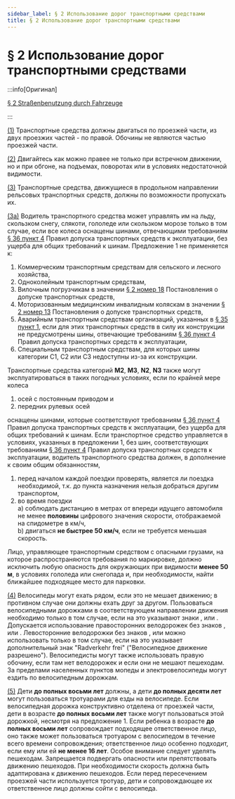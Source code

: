 ```yaml
---
sidebar_label: § 2 Использование дорог транспортными средствами
title: § 2 Использование дорог транспортными средствами
---
```


<VerifiedTranslationIcon />

# § 2 Использование дорог транспортными средствами

:::info[Оригинал]

[§ 2 Straßenbenutzung durch Fahrzeuge](https://www.gesetze-im-internet.de/stvo_2013/__2.html)

:::

<span id="1">[(1)](#1)</span> Транспортные средства должны двигаться по проезжей части, из двух проезжих частей - по правой. Обочины не являются частью проезжей части.

<span id="2">[(2)](#2)</span> Двигайтесь как можно правее не только при встречном движении, но и при обгоне, на подъемах, поворотах или в условиях недостаточной видимости.

<span id="3">[(3)](#3)</span> Транспортные средства, движущиеся в продольном направлении рельсовых транспортных средств, должны по возможности пропускать их.

<span id="3a">[(3a)](#3a)</span> Водитель транспортного средства может управлять им на льду, скользком снегу, слякоти, гололеде или скользком морозе только в том случае, если все колеса оснащены шинами, отвечающими требованиям [§ 36 пункт 4](https://www.gesetze-im-internet.de/stvzo_2012/__36.html) Правил допуска транспортных средств к эксплуатации, без ущерба для общих требований к шинам. Предложение 1 не применяется к:
1. Коммерческим транспортным средствам для сельского и лесного хозяйства,
2. Одноколейным транспортным средствам,
3. Вилочным погрузчикам в значении [§ 2 номер 18](https://www.gesetze-im-internet.de/fzv_2023/__2.html) Постановления о допуске транспортных средств,
4. Моторизованным медицинским инвалидным коляскам в значении [§ 2 номер 13](https://www.gesetze-im-internet.de/fzv_2023/__2.html) Постановления о допуске транспортных средств,
5. Аварийным транспортным средствам организаций, указанных в [§ 35 пункт 1](/docs/general-traffic-rules/special-rights#1), если для этих транспортных средств в силу их конструкции не предусмотрены шины, отвечающие требованиям [§ 36 пункт 4](https://www.gesetze-im-internet.de/stvzo_2012/__36.html) Правил допуска транспортных средств к эксплуатации,
6. Специальным транспортным средствам, для которых шины категории C1, C2 или C3 недоступны из-за их конструкции.

Транспортные средства категорий **M2**, **M3**, **N2**, **N3** также могут эксплуатироваться в таких погодных условиях, если по крайней мере колеса
1. осей с постоянным приводом и
2. передних рулевых осей

оснащены шинами, которые соответствуют требованиям [§ 36 пункт 4](https://www.gesetze-im-internet.de/stvzo_2012/__36.html) Правил допуска транспортных средств к эксплуатации, без ущерба для общих требований к шинам. Если транспортное средство управляется в условиях, указанных в предложении 1, без шин, соответствующих требованиям [§ 36 пункт 4](https://www.gesetze-im-internet.de/stvzo_2012/__36.html) Правил допуска транспортных средств к эксплуатации, водитель транспортного средства должен, в дополнение к своим общим обязанностям,
1. перед началом каждой поездки проверять, является ли поездка необходимой, т.к. до пункта назначения нельзя добраться другим транспортом,
2. во время поездки  
    a) соблюдать дистанцию в метрах от впереди идущего автомобиля не менее **половины** цифрового значения скорости, отображаемой на спидометре в км/ч,  
    b) двигаться **не быстрее 50 км/ч**, если не требуется меньшая скорость.

Лицо, управляющее транспортным средством с опасными грузами, на которое распространяются требования по маркировке, должно исключить любую опасность для окружающих при видимости **менее 50 м**, в условиях гололеда или снегопада и, при необходимости, найти ближайшее подходящее место для парковки.

<span id="4">[(4)](#4)</span> Велосипеды могут ехать рядом, если это не мешает движению; в противном случае они должны ехать друг за другом. Пользоваться велосипедными дорожками в соответствующем направлении движения необходимо только в том случае, если на это указывают знаки <TrafficSign sign="237" />, <TrafficSign sign="240" /> или <TrafficSign sign="241" />. Допускается использование правосторонних велодорожек без знаков <TrafficSign sign="237" />, <TrafficSign sign="240" /> или <TrafficSign sign="241" />. Левосторонние велодорожки без знаков <TrafficSign sign="237" />, <TrafficSign sign="240" /> или <TrafficSign sign="241" /> можно использовать только в том случае, если на это указывает дополнительный знак "Radverkehr frei" ("Велосипедное движение разрешено"). Велосипедисты могут также использовать правую обочину, если там нет велодорожек и если они не мешают пешеходам. За пределами населенных пунктов мопеды и электровелосипеды могут ездить по велосипедным дорожкам.

<span id="5">[(5)](#5)</span> Дети **до полных восьми лет** должны, а дети **до полных десяти лет** могут пользоваться тротуарами для езды на велосипеде. Если велосипедная дорожка конструктивно отделена от проезжей части, дети в возрасте **до полных восьми лет** также могут пользоваться этой дорожкой, несмотря на предложение 1. Если ребенка в возрасте **до полных восьми лет** сопровождает подходящее ответственное лицо, оно также может пользоваться тротуаром с велосипедом в течение всего времени сопровождения; ответственное лицо особенно подходит, если ему или ей **не менее 16 лет**. Особое внимание следует уделять пешеходам. Запрещается подвергать опасности или препятствовать движению пешеходов. При необходимости скорость должна быть адаптирована к движению пешеходов. Если перед пересечением проезжей части используется тротуар, дети и сопровождающее их ответственное лицо должны сойти с велосипеда.
